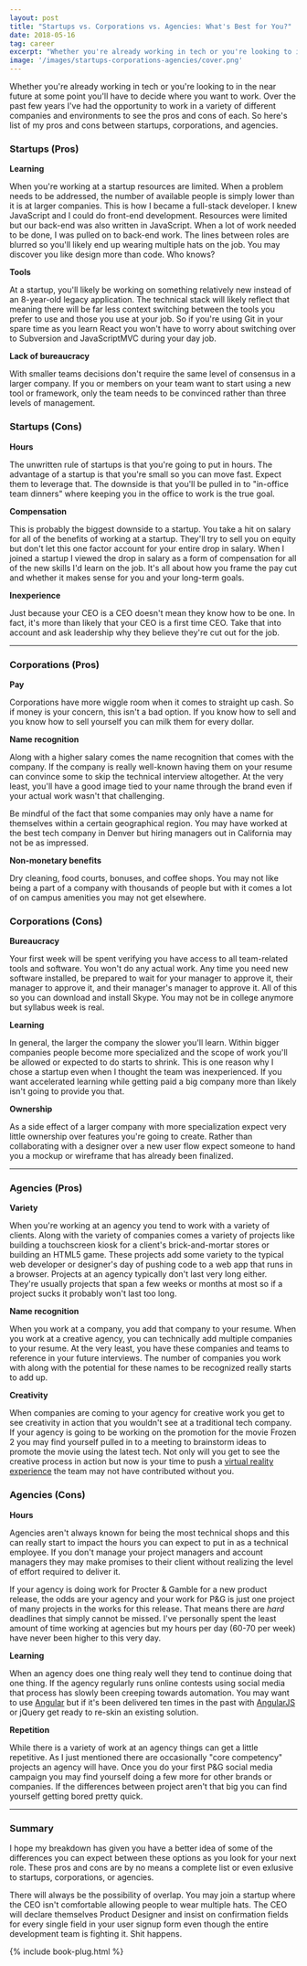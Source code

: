 ```yaml
---
layout: post
title: "Startups vs. Corporations vs. Agencies: What's Best for You?"
date: 2018-05-16
tag: career
excerpt: "Whether you're already working in tech or you're looking to in the near future at some point you'll have to decide where you want to work. Thankfully I've had the opportunity to work in a variety of different companies and environments to see the pros and cons of each. So here's list of my pros and cons between startups, corporations, and agencies."
image: '/images/startups-corporations-agencies/cover.png'
---
```


Whether you're already working in tech or you're looking to in the near future at some point you'll have to decide where you want to work. Over the past few years I've had the opportunity to work in a variety of different companies and environments to see the pros and cons of each. So here's list of my pros and cons between startups, corporations, and agencies.

### Startups (Pros)

**Learning**

When you're working at a startup resources are limited. When a problem needs to be addressed, the number of available people is simply lower than it is at larger companies. This is how I became a full-stack developer. I knew JavaScript and I could do front-end development. Resources were limited but our back-end was also written in JavaScript. When a lot of work needed to be done, I was pulled on to back-end work. The lines between roles are blurred so you'll likely end up wearing multiple hats on the job. You may discover you like design more than code. Who knows?

**Tools**

At a startup, you'll likely be working on something relatively new instead of an 8-year-old legacy application. The technical stack will likely reflect that meaning there will be far less context switching between the tools you prefer to use and those you use at your job. So if you're using Git in your spare time as you learn React you won't have to worry about switching over to Subversion and JavaScriptMVC during your day job.

**Lack of bureaucracy**

With smaller teams decisions don't require the same level of consensus in a larger company. If you or members on your team want to start using a new tool or framework, only the team needs to be convinced rather than three levels of management.

### Startups (Cons)

**Hours**

The unwritten rule of startups is that you're going to put in hours. The advantage of a startup is that you're small so you can move fast. Expect them to leverage that. The downside is that you'll be pulled in to "in-office team dinners" where keeping you in the office to work is the true goal.

**Compensation**

This is probably the biggest downside to a startup. You take a hit on salary for all of the benefits of working at a startup. They'll try to sell you on equity but don't let this one factor account for your entire drop in salary. When I joined a startup I viewed the drop in salary as a form of compensation for all of the new skills I'd learn on the job. It's all about how you frame the pay cut and whether it makes sense for you and your long-term goals.

**Inexperience**

Just because your CEO is a CEO doesn't mean they know how to be one. In fact, it's more than likely that your CEO is a first time CEO. Take that into account and ask leadership why they believe they're cut out for the job.

---

### Corporations (Pros)

**Pay**

Corporations have more wiggle room when it comes to straight up cash. So if money is your concern, this isn't a bad option. If you know how to sell and you know how to sell yourself you can milk them for every dollar.

**Name recognition**

Along with a higher salary comes the name recognition that comes with the company. If the company is really well-known having them on your resume can convince some to skip the technical interview altogether. At the very least, you'll have a good image tied to your name through the brand even if your actual work wasn't that challenging.

Be mindful of the fact that some companies may only have a name for themselves within a certain geographical region. You may have worked at the best tech company in Denver but hiring managers out in California may not be as impressed.

**Non-monetary benefits**

Dry cleaning, food courts, bonuses, and coffee shops. You may not like being a part of a company with thousands of people but with it comes a lot of on campus amenities you may not get elsewhere.

### Corporations (Cons)

**Bureaucracy**

Your first week will be spent verifying you have access to all team-related tools and software. You won't do any actual work. Any time you need new software installed, be prepared to wait for your manager to approve it, their manager to approve it, and their manager's manager to approve it. All of this so you can download and install Skype. You may not be in college anymore but syllabus week is real.

**Learning**

In general, the larger the company the slower you'll learn. Within bigger companies people become more specialized and the scope of work you'll be allowed or expected to do starts to shrink. This is one reason why I chose a startup even when I thought the team was inexperienced. If you want accelerated learning while getting paid a big company more than likely isn't going to provide you that.

**Ownership**

As a side effect of a larger company with more specialization expect very little ownership over features you're going to create. Rather than collaborating with a designer over a new user flow expect someone to hand you a mockup or wireframe that has already been finalized.

---

### Agencies (Pros)

**Variety**

When you're working at an agency you tend to work with a variety of clients. Along with the variety of companies comes a variety of projects like building a touchscreen kiosk for a client's brick-and-mortar stores or building an HTML5 game. These projects add some variety to the typical web developer or designer's day of pushing code to a web app that runs in a browser. Projects at an agency typically don't last very long either. They're usually projects that span a few weeks or months at most so if a project sucks it probably won't last too long.

**Name recognition**

When you work at a company, you add that company to your resume. When you work at a creative agency, you can technically add multiple companies to your resume. At the very least, you have these companies and teams to reference in your future interviews. The number of companies you work with along with the potential for these names to be recognized really starts to add up.

**Creativity**

When companies are coming to your agency for creative work you get to see creativity in action that you wouldn't see at a traditional tech company. If your agency is going to be working on the promotion for the movie Frozen 2 you may find yourself pulled in to a meeting to brainstorm ideas to promote the movie using the latest tech. Not only will you get to see the creative process in action but now is your time to push a [virtual reality experience](https://aframe.io/) the team may not have contributed without you.

### Agencies (Cons)

**Hours**

Agencies aren't always known for being the most technical shops and this can really start to impact the hours you can expect to put in as a technical employee. If you don't manage your project managers and account managers they may make promises to their client without realizing the level of effort required to deliver it.

If your agency is doing work for Procter & Gamble for a new product release, the odds are your agency and your work for P&G is just one project of many projects in the works for this release. That means there are *hard* deadlines that simply cannot be missed. I've personally spent the least amount of time working at agencies but my hours per day (60-70 per week) have never been higher to this very day.

**Learning**

When an agency does one thing realy well they tend to continue doing that one thing. If the agency regularly runs online contests using social media that process has slowly been creeping towards automation. You may want to use [Angular](https://angular.io/) but if it's been delivered ten times in the past with [AngularJS](https://angularjs.org/) or jQuery get ready to re-skin an existing solution.

**Repetition**

While there is a variety of work at an agency things can get a little repetitive. As I just mentioned there are occasionally "core competency" projects an agency will have. Once you do your first P&G social media campaign you may find yourself doing a few more for other brands or companies. If the differences between project aren't that big you can find yourself getting bored pretty quick.

---

### Summary

I hope my breakdown has given you have a better idea of some of the differences you can expect between these options as you look for your next role. These pros and cons are by no means a complete list or even exlusive to startups, corporations, or agencies.

There will always be the possibility of overlap. You may join a startup where the CEO isn't comfortable allowing people to wear multiple hats. The CEO will declare themselves Product Designer and insist on confirmation fields for every single field in your user signup form even though the entire development team is fighting it. Shit happens.

{% include book-plug.html %}
